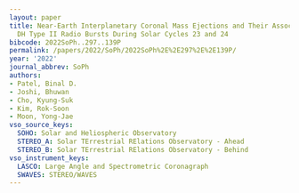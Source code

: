 ```yaml
---
layout: paper
title: Near-Earth Interplanetary Coronal Mass Ejections and Their Association with
  DH Type II Radio Bursts During Solar Cycles 23 and 24
bibcode: 2022SoPh..297..139P
permalink: /papers/2022/SoPh/2022SoPh%2E%2E297%2E%2E139P/
year: '2022'
journal_abbrev: SoPh
authors:
- Patel, Binal D.
- Joshi, Bhuwan
- Cho, Kyung-Suk
- Kim, Rok-Soon
- Moon, Yong-Jae
vso_source_keys:
  SOHO: Solar and Heliospheric Observatory
  STEREO_A: Solar TErrestrial RElations Observatory - Ahead
  STEREO_B: Solar TErrestrial RElations Observatory - Behind
vso_instrument_keys:
  LASCO: Large Angle and Spectrometric Coronagraph
  SWAVES: STEREO/WAVES
---
```

